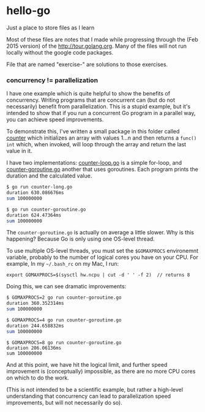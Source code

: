 # hello-go

Just a place to store files as I learn 

Most of these files are notes that I made while progressing through the (Feb 2015 version) of the http://tour.golang.org. Many of the files will not run locally without the google code packages.

File that are named "exercise-" are solutions to those exercises.

### concurrency != parallelization

I have one example which is quite helpful to show the benefits of concurrency. Writing programs that are concurrent can (but do not necessarily) benefit from parallelization. This is a stupid example, but it's intended to show that if you run a concurrent Go program in a parallel way, you can achieve speed improvements.


To demonstrate this, I've written a small package in this folder called [counter](./counter) which initializes an array with values 1...n and then returns a `func() int` which, when invoked, will loop through the array and return the last value in it.

I have two implementations: [counter-loop.go](./counter-loop.go) is a simple for-loop, and [counter-goroutine.go](./counter-goroutine.go) another that uses goroutines. Each program prints the duration and the calculated value.

```bash
$ go run counter-long.go 
duration 630.086676ms
sum 100000000
```

```bash
$ go run counter-goroutine.go 
duration 624.47364ms
sum 100000000
```

The `counter-goroutine.go` is actually on average a little slower. Why is this happening? Because Go is only using one OS-level thread.

To use multiple OS-level threads, you must set the `$GOMAXPROCS` environemnt variable, probably to the number of logical cores you have on your CPU. For example, In my `~/.bash_rc` on my Mac, I run: 

```
export GOMAXPROCS=$(sysctl hw.ncpu | cut -d ' ' -f 2)  // returns 8
```

Doing this, we can see dramatic improvements:

```bash
$ GOMAXPROCS=2 go run counter-goroutine.go 
duration 360.352314ms
sum 100000000
```

```bash
$ GOMAXPROCS=4 go run counter-goroutine.go 
duration 244.658832ms
sum 100000000
````

```
$ GOMAXPROCS=8 go run counter-goroutine.go 
duration 206.06136ms
sum 100000000
```

And at this point, we have hit the logical limit, and further speed improvement is (conceptually) impossible, as there are no more CPU cores on which to do the work.

(This is not intended to be a scientific example, but rather a high-level understanding that concurrency can lead to parallelization speed improvements, but will not necessarily do so).

